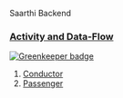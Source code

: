 Saarthi Backend

### [Activity and Data-Flow](Activity-and-Data-Flow.md)

[![Greenkeeper badge](https://badges.greenkeeper.io/rdcb/saarthi-app.svg)](https://greenkeeper.io/)
1. [Conductor](Activity-and-Data-Flow.md#conductor)
2. [Passenger](Activity-and-Data-Flow.md#passenger)

